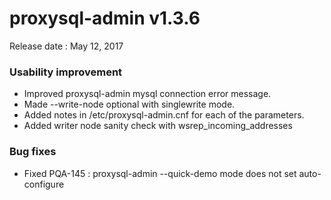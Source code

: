 # proxysql-admin v1.3.6

Release date : May 12, 2017

### Usability improvement

* Improved proxysql-admin mysql connection error message.
* Made --write-node optional with singlewrite mode.
* Added notes in /etc/proxysql-admin.cnf for each of the parameters.
* Added writer node sanity check with wsrep_incoming_addresses

### Bug fixes

* Fixed PQA-145 : proxysql-admin --quick-demo mode does not set auto-configure

